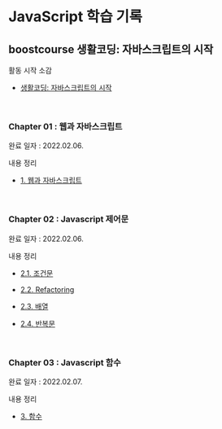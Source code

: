 # JavaScript 학습 기록

## boostcourse 생활코딩: 자바스크립트의 시작

활동 시작 소감

- [생활코딩: 자바스크립트의 시작](https://orchemi.github.io/js%20boostcourse/js_boostcourse_lifecoding_1/)

<br>

### Chapter 01 : 웹과 자바스크립트

완료 일자 : 2022.02.06.

내용 정리

- [1. 웹과 자바스크립트](https://orchemi.github.io/js%20boostcourse/js_boostcourse_lifecoding_2/)

<br>

### Chapter 02 : Javascript 제어문

완료 일자 : 2022.02.06.

내용 정리

- [2.1. 조건문](https://orchemi.github.io/js%20boostcourse/js_boostcourse_lifecoding_3/)

- [2.2. Refactoring](https://orchemi.github.io/js%20boostcourse/js_boostcourse_lifecoding_4/)

- [2.3. 배열](https://orchemi.github.io/js%20boostcourse/js_boostcourse_lifecoding_5/)

- [2.4. 반복문](https://orchemi.github.io/js%20boostcourse/js_boostcourse_lifecoding_6/)

<br>

### Chapter 03 : Javascript 함수

완료 일자 : 2022.02.07.

내용 정리

- [3. 함수](https://orchemi.github.io/js%20boostcourse/js_boostcourse_lifecoding_7/)
